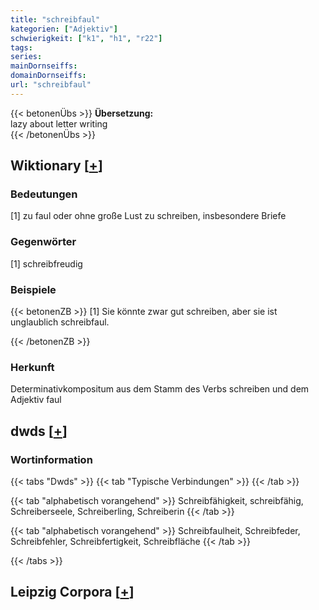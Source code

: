 ```yaml
---
title: "schreibfaul"
kategorien: ["Adjektiv"]
schwierigkeit: ["k1", "h1", "r22"]
tags:
series:
mainDornseiffs:
domainDornseiffs:
url: "schreibfaul"
---
```


{{< betonenÜbs >}}
**Übersetzung:**  
lazy about letter writing  
{{< /betonenÜbs >}}

## Wiktionary [[+](https://de.wiktionary.org/wiki/schreibfaul)]

### Bedeutungen
[1] zu faul oder ohne große Lust zu schreiben, insbesondere Briefe  

### Gegenwörter
[1] schreibfreudig  

### Beispiele
{{< betonenZB >}}
[1] Sie könnte zwar gut schreiben, aber sie ist unglaublich schreibfaul.  

{{< /betonenZB >}}
### Herkunft
Determinativkompositum aus dem Stamm des Verbs schreiben und dem Adjektiv faul  



## dwds [[+](https://www.dwds.de/wb/schreibfaul)]

### Wortinformation
{{< tabs "Dwds" >}}
{{< tab "Typische Verbindungen" >}}
{{< /tab >}}

{{< tab "alphabetisch vorangehend" >}}
Schreibfähigkeit, schreibfähig, Schreiberseele, Schreiberling, Schreiberin
{{< /tab >}}

{{< tab "alphabetisch vorangehend" >}}
Schreibfaulheit, Schreibfeder, Schreibfehler, Schreibfertigkeit, Schreibfläche
{{< /tab >}}

{{< /tabs >}}

## Leipzig Corpora [[+](https://corpora.uni-leipzig.de/en/res?word=schreibfaul&corpusId=deu_newscrawl-public_2018)]

